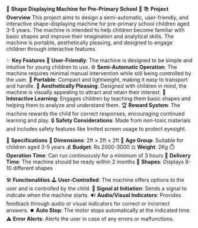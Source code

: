 🎨 **Shape Displaying Machine for Pre-Primary School** 🧒
📚 **Project Overview**
This project aims to design a semi-automatic, user-friendly, and interactive shape-displaying machine for pre-primary school children aged 3-5 years. The machine is intended to help children become familiar with basic shapes and improve their imagination and analytical skills. The machine is portable, aesthetically pleasing, and designed to engage children through interactive features.

✨ **Key Features**
👶 **User-Friendly**: The machine is designed to be simple and intuitive for young children to use.
⚙️ **Semi-Automatic Operation**: The machine requires minimal manual intervention while still being controlled by the user.
🚀 **Portable**: Compact and lightweight, making it easy to transport and handle.
🎨 **Aesthetically Pleasing**: Designed with children in mind, the machine is visually appealing to attract and retain their interest.
🧩 **Interactive Learning**: Engages children by teaching them basic shapes and helping them to analyze and understand them.
🏆 **Reward System**: The machine rewards the child for correct responses, encouraging continued learning and play.
🔒 **Safety Considerations**: Made from non-toxic materials and includes safety features like limited screen usage to protect eyesight.

📐 **Specifications**
📏 **Dimensions**: 2ft × 2ft × 2ft
🎂 **Age Group**: Suitable for children aged 3-5 years
💰 **Budget**: Rs 2000-3000
⚖️ **Weight**: 2Kg
⏱️ **Operation Time**: Can run continuously for a minimum of 3 hours
📅 **Delivery Time**: The machine should be ready within 2 months
🔢 **Shapes**: Displays 8-10 different shapes

🛠️ **Functionalities**
🕹️ **User-Controlled**: The machine offers options to the user and is controlled by the child.
🚨 **Signal at Initiation**: Sends a signal to indicate when the machine starts.
🔊 **Audio/Visual Indicators**: Provides feedback through audio or visual indicators for correct or incorrect answers.
⏹️ **Auto Stop**: The motor stops automatically at the indicated time.
⚠️ **Error Alerts**: Alerts the user in case of any errors or malfunctions.
